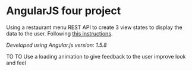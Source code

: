 # AngularJS four project

Using a restaurant menu REST API to create 3 view states to display the data to the user. Following [this instructions](https://github.com/jhu-ep-coursera/fullstack-course5/blob/master/assignments/assignment4/Assignment-4.md).

_Developed using Angular.js version: 1.5.8_

TO TO
Use a loading animation to give feedback to the user
improve look and feel